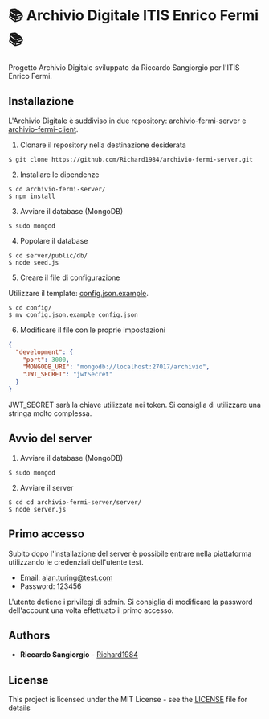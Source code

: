 # 📚 Archivio Digitale ITIS Enrico Fermi 📚

Progetto Archivio Digitale sviluppato da Riccardo Sangiorgio per l'ITIS Enrico Fermi.
  
## Installazione

L'Archivio Digitale è suddiviso in due repository: archivio-fermi-server e [archivio-fermi-client](https://github.com/Richard1984/archivio-fermi-client).

1. Clonare il repository nella destinazione desiderata

```shell
$ git clone https://github.com/Richard1984/archivio-fermi-server.git
```

2. Installare le dipendenze

```shell
$ cd archivio-fermi-server/
$ npm install
```

3. Avviare il database (MongoDB)

```shell
$ sudo mongod
```

4. Popolare il database

```shell
$ cd server/public/db/
$ node seed.js
```

5. Creare il file di configurazione 

Utilizzare il template: [config.json.example](https://github.com/Richard1984/archivio-fermi-server/blob/master/server/db/config/config.json.example).

```shell
$ cd config/
$ mv config.json.example config.json
```

6. Modificare il file con le proprie impostazioni

```json
{
  "development": {
    "port": 3000,
    "MONGODB_URI": "mongodb://localhost:27017/archivio",
    "JWT_SECRET": "jwtSecret"
  }
}
```

JWT_SECRET sarà la chiave utilizzata nei token. Si consiglia di utilizzare una stringa molto complessa.

## Avvio del server

1. Avviare il database (MongoDB)

```shell
$ sudo mongod
```

2. Avviare il server

```shell
$ cd cd archivio-fermi-server/server/
$ node server.js
```

## Primo accesso

Subito dopo l'installazione del server è possibile entrare nella piattaforma utilizzando le credenziali dell'utente test.

* Email: alan.turing@test.com
* Password: 123456

L'utente detiene i privilegi di admin. Si consiglia di modificare la password dell'account una volta effettuato il primo accesso.

## Authors

* **Riccardo Sangiorgio** - [Richard1984](https://github.com/Richard1984/)

## License

This project is licensed under the MIT License - see the [LICENSE](LICENSE) file for details
